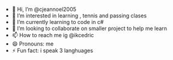 - 👋 Hi, I’m @cjeannoel2005
- 👀 I’m interested in learning , tennis and passing clases
- 🌱 I’m currently learning to code in c#
- 💞️ I’m looking to collaborate on smaller project to help me learn 
- 📫 How to reach me ig @ikcedric
- 😄 Pronouns: me
- ⚡ Fun fact: i speak 3 langhuages

<!---
cjeannoel2005/cjeannoel2005 is a ✨ special ✨ repository because its `README.md` (this file) appears on your GitHub profile.
You can click the Preview link to take a look at your changes.
--->
